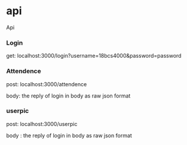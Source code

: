 # api
Api 

### Login
get: localhost:3000/login?username=18bcs4000&password=password

### Attendence
post: localhost:3000/attendence

body: the reply of login in body as raw json format

### userpic

post: localhost:3000/userpic

body : the reply of login in body as raw json format
